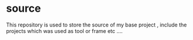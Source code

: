 # source
This repository is used to store the source of my base project , include the projects which was used as tool or frame etc ....
